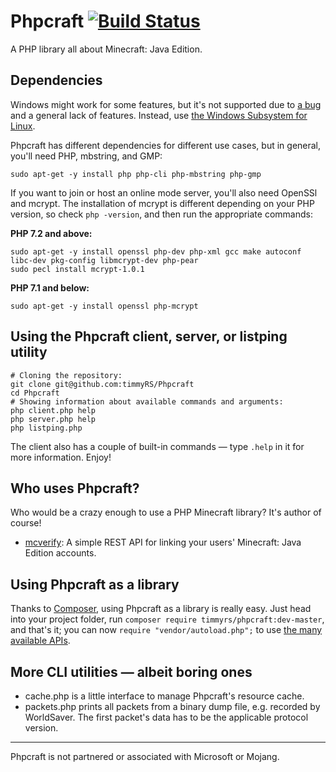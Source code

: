 # Phpcraft [![Build Status](https://travis-ci.org/timmyrs/Phpcraft.svg?branch=master)](https://travis-ci.org/timmyrs/Phpcraft)

A PHP library all about Minecraft: Java Edition.

## Dependencies

Windows might work for some features, but it's not supported due to [a bug](https://bugs.php.net/bug.php?id=34972) and a general lack of features. Instead, use [the Windows Subsystem for Linux](https://aka.ms/wslinstall).

Phpcraft has different dependencies for different use cases, but in general, you'll need PHP, mbstring, and GMP:

    sudo apt-get -y install php php-cli php-mbstring php-gmp

If you want to join or host an online mode server, you'll also need OpenSSl and mcrypt. The installation of mcrypt is different depending on your PHP version, so check `php -version`, and then run the appropriate commands:

**PHP 7.2 and above:**

    sudo apt-get -y install openssl php-dev php-xml gcc make autoconf libc-dev pkg-config libmcrypt-dev php-pear
    sudo pecl install mcrypt-1.0.1

**PHP 7.1 and below:**

    sudo apt-get -y install openssl php-mcrypt

## Using the Phpcraft client, server, or listping utility

    # Cloning the repository:
    git clone git@github.com:timmyRS/Phpcraft
    cd Phpcraft
    # Showing information about available commands and arguments:
    php client.php help
    php server.php help
    php listping.php

The client also has a couple of built-in commands — type `.help` in it for more information. Enjoy!

## Who uses Phpcraft?

Who would be a crazy enough to use a PHP Minecraft library? It's author of course!

- [mcverify](https://github.com/timmyrs/mcverify): A simple REST API for linking your users' Minecraft: Java Edition accounts.

## Using Phpcraft as a library

Thanks to [Composer](https://getcomposer.org/), using Phpcraft as a library is really easy. Just head into your project folder, run `composer require timmyrs/phpcraft:dev-master`, and that's it; you can now `require "vendor/autoload.php";` to use [the many available APIs](https://timmyrs.github.io/Phpcraft/namespacePhpcraft.html).

## More CLI utilities — albeit boring ones

- cache.php is a little interface to manage Phpcraft's resource cache.
- packets.php prints all packets from a binary dump file, e.g. recorded by WorldSaver. The first packet's data has to be the applicable protocol version.

---

Phpcraft is not partnered or associated with Microsoft or Mojang.
